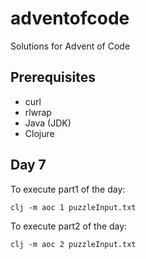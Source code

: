 # adventofcode
Solutions for Advent of Code

## Prerequisites

* curl
* rlwrap
* Java (JDK)
* Clojure

## Day 7

To execute part1 of the day:

```
clj -m aoc 1 puzzleInput.txt
```

To execute part2 of the day:

```
clj -m aoc 2 puzzleInput.txt
```
